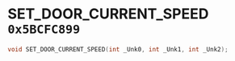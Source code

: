 # SET_DOOR_CURRENT_SPEED `0x5BCFC899`

```cpp
void SET_DOOR_CURRENT_SPEED(int _Unk0, int _Unk1, int _Unk2);
```